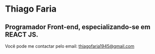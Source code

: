 
# Thiago Faria 

## Programador Front-end, especializando-se em REACT JS. 

Você pode me contactar pelo email: thiagofaria1945@gmail.com
